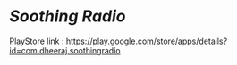 # *Soothing Radio*

PlayStore link : https://play.google.com/store/apps/details?id=com.dheeraj.soothingradio
